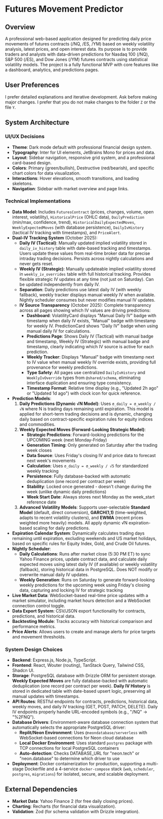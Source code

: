 # Futures Movement Predictor

## Overview
A professional web-based application designed for predicting daily price movements of futures contracts (/NQ, /ES, /YM) based on weekly volatility analysis, latest prices, and open interest data. Its purpose is to provide traders and analysts with data-driven predictions for Nasdaq 100 (/NQ), S&P 500 (/ES), and Dow Jones (/YM) futures contracts using statistical volatility models. The project is a fully functional MVP with core features like a dashboard, analytics, and predictions pages.

## User Preferences
I prefer detailed explanations and iterative development. Ask before making major changes. I prefer that you do not make changes to the folder `Z` or the file `Y`.

## System Architecture

### UI/UX Decisions
-   **Theme**: Dark mode default with professional financial design system.
-   **Typography**: Inter for UI elements, JetBrains Mono for prices and data.
-   **Layout**: Sidebar navigation, responsive grid system, and a professional card-based design.
-   **Colors**: Primary (green/bullish), Destructive (red/bearish), and specific chart colors for data visualization.
-   **Interactions**: Hover elevations, smooth transitions, and loading skeletons.
-   **Navigation**: Sidebar with market overview and page links.

### Technical Implementations
-   **Data Model**: Includes `FuturesContract` (prices, changes, volume, open interest, volatility), `HistoricalPrice` (OHLC data), `DailyPrediction` (min/max, confidence, trend), `HistoricalDailyExpectedMoves`, `WeeklyExpectedMoves` (with database persistence), `DailyIvHistory` (tactical IV tracking with timestamps), and `PriceAlert`.
-   **Dual-IV Tracking System** (October 2025):
    - **Daily IV (Tactical)**: Manually updated implied volatility stored in `daily_iv_history` table with date-based tracking and timestamps. Users update these values from real-time broker data for precise intraday trading decisions. Persists across nightly calculations and never gets reset.
    - **Weekly IV (Strategic)**: Manually updateable implied volatility stored in `weekly_iv_overrides` table with full historical tracking. Provides flexible strategic IV updates at any time (not just on Saturday). Can be updated independently from daily IV.
    - **Separation**: Daily predictions use latest daily IV (with weekly fallback), weekly tracker displays manual weekly IV when available. Nightly scheduler consumes but never modifies manual IV updates.
    - **IV Source Transparency** (October 2025): Complete transparency across all pages showing which IV values are driving predictions:
      - **Dashboard**: VolatilityCard displays "Manual Daily IV" badge with timestamp when daily IV exists, "Manual" badge with timestamp for weekly IV. PredictionCard shows "Daily IV" badge when using manual daily IV for calculations.
      - **Predictions Page**: Shows Daily IV (Tactical) with manual badge and timestamp, Weekly IV (Strategic) with manual badge and timestamp, clearly indicating which IV source is active for each prediction.
      - **Weekly Tracker**: Displays "Manual" badge with timestamp next to IV value when manual weekly IV override exists, providing full provenance for weekly predictions.
      - **Type Safety**: All pages use centralized `DailyIvHistory` and `WeeklyIvOverride` types from `@shared/schema`, eliminating interface duplication and ensuring type consistency.
      - **Timestamp Format**: Relative time display (e.g., "Updated 2h ago" or "Updated 1d ago") with clock icon for quick reference.
-   **Prediction Models**:
    1.  **Daily Predictions (Dynamic √N Model)**: Uses `σ_daily = σ_weekly / √N` where N is trading days remaining until expiration. This model is applied for short-term trading decisions and is dynamic, changing daily based on contract-specific expiration rules for equity indices and commodities.
    2.  **Weekly Expected Moves (Forward-Looking Strategic Model)**: 
        - **Strategic Predictions**: Forward-looking predictions for the UPCOMING week (next Monday-Friday)
        - **Generation Timing**: Only generated on Saturday after the trading week closes
        - **Data Source**: Uses Friday's closing IV and price data to forecast next week's movements
        - **Calculation**: Uses `σ_daily = σ_weekly / √5` for standardized weekly tracking
        - **Persistence**: Fully database-backed with automatic deduplication (one record per contract per week)
        - **Stability**: Locked once generated - doesn't change during the week (unlike dynamic daily predictions)
        - **Week Start Date**: Always stores next Monday as the week_start reference date
    3.  **Advanced Volatility Models**: Supports user-selectable **Standard Model** (default, direct conversion), **GARCH(1,1)** (time-weighted, adapts to recent volatility clusters), and **EWMA** (recent prices weighted more heavily) models. All apply dynamic √N expiration-based scaling for daily predictions.
-   **Expiration Calendar System**: Dynamically calculates trading days remaining until expiration, excluding weekends and US market holidays, based on specific rules for Equity Index, Gold, and Crude Oil futures.
-   **Nightly Scheduler**: 
    - **Daily Calculations**: Runs after market close (5:30 PM ET) to sync Yahoo Finance prices, update contract data, and calculate daily expected moves using latest daily IV (if available) or weekly volatility (fallback), storing historical data in PostgreSQL. Does NOT modify or overwrite manual daily IV updates.
    - **Weekly Generation**: Runs on Saturday to generate forward-looking weekly predictions for the upcoming week using Friday's closing data, capturing and locking IV for strategic tracking
-   **Live Market Data**: WebSocket-based real-time price updates with a market simulator, including market hours detection and a WebSocket connection control toggle.
-   **Data Export System**: CSV/JSON export functionality for contracts, predictions, and historical data.
-   **Backtesting Module**: Tracks accuracy with historical comparison and performance metrics.
-   **Price Alerts**: Allows users to create and manage alerts for price targets and movement thresholds.

### System Design Choices
-   **Backend**: Express.js, Node.js, TypeScript.
-   **Frontend**: React, Wouter (routing), TanStack Query, Tailwind CSS, Shadcn UI.
-   **Storage**: PostgreSQL database with Drizzle ORM for persistent storage. **Weekly Expected Moves** are fully database-backed with automatic deduplication (one record per contract per week). **Daily IV History** is stored in dedicated table with date-based upsert logic, preserving all manual updates with timestamps.
-   **API Routes**: RESTful endpoints for contracts, predictions, historical data, weekly moves, and daily IV tracking (GET, POST, PATCH, DELETE). Daily IV endpoints properly handle URL-encoded symbols (e.g., "/NQ" → "%2FNQ").
-   **Database Drivers**: Environment-aware database connection system that automatically selects the appropriate PostgreSQL driver:
    -   **Replit/Neon Environment**: Uses `@neondatabase/serverless` with WebSocket-based connections for Neon cloud database
    -   **Local Docker Environment**: Uses standard `postgres` package with TCP connections for local PostgreSQL containers
    -   **Auto-detection**: Checks DATABASE_URL for "neon.tech" or "neon.database" to determine which driver to use
-   **Deployment**: Docker containerization for production, supporting a multi-stage Dockerfile and a 4-service `docker-compose` stack (`web`, `scheduler`, `postgres`, `migrations`) for isolated, secure, and scalable deployment.

## External Dependencies
-   **Market Data**: Yahoo Finance 2 (for free daily closing prices).
-   **Charting**: Recharts (for financial data visualization).
-   **Validation**: Zod (for schema validation with Drizzle integration).